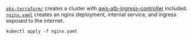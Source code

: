 [`eks-terraform/`](../eks-terraform/) creates a cluster with [aws-alb-ingress-controller](https://github.com/kubernetes-sigs/aws-alb-ingress-controller/) included. [`nginx.yaml`](./nginx.yaml) creates an nginx deployment, internal service, and ingress exposed to the internet.

```shell
kubectl apply -f nginx.yaml
```
